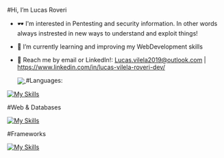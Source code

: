 #Hi, I’m Lucas Roveri
- 🕶  I'm interested in Pentesting and security information. In other words always instrested in new ways to understand and exploit things!
- 🌱 I’m currently learning and improving my WebDevelopment skills
- 💬 Reach me by email or LinkedIn!: Lucas.vilela2019@outlook.com | https://www.linkedin.com/in/lucas-vilela-roveri-dev/


  <a href="Lucas Roveri's Stats"> <img align="center" src="https://github-readme-stats-sigma-five.vercel.app/api/top-langs/?username=Lucas-V-Roveri&theme=tokyonight"/> </a>
#Languages:

[![My Skills](https://skillicons.dev/icons?i=js,java,py,bash,cpp)](https://skillicons.dev)

#Web & Databases

[![My Skills](https://skillicons.dev/icons?i=html,css,mysql)](https://skillicons.dev)

#Frameworks

[![My Skills](https://skillicons.dev/icons?i=react,bootstrap)](https://skillicons.dev)
